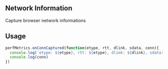 ## Network Information
Capture browser network informations

## Usage

```js
perfMetrics.onConnCaptured(function(etype, rtt, dlink, sdata, conn){
  console.log(`etype: ${etype}, rtt: ${etype}, dlink: ${dlink}, sdata: ${sdata}`)
  console.log(conn)
})
```